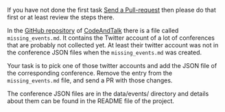 If you have not done the first task [Send a Pull-request](PullRequest) then please do that first or at least review the steps there.

In the [GitHub repository](https://github.com/szabgab/codeandtalk.com) of [CodeAndTalk](https://codeandtalk.com/) there is a file called `missing_events.md`. It contains the Twitter account of a lot of conferences that are probably not collected yet. At least their twitter account was not in the conference JSON files when the `missing_events.md` was created.

Your task is to pick one of those twitter accounts and add the JSON file of the corresponding conference. Remove the entry from the `missing_events.md` file, and send a PR with those changes.

The conference JSON files are in the data/events/ directory and details about them can be found in the README file of the project.

